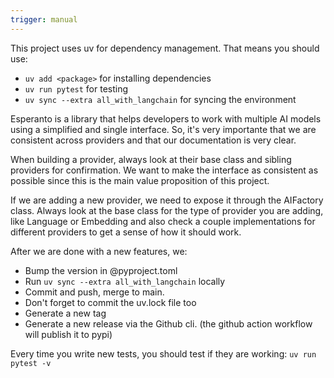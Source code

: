 ```yaml
---
trigger: manual
---
```


This project uses uv for dependency management. That means you should use:
- `uv add <package>` for installing dependencies
- `uv run pytest` for testing
- `uv sync --extra all_with_langchain` for syncing the environment

Esperanto is a library that helps developers to work with multiple AI models using a simplified and single interface. So, it's very importante that we are consistent across providers and that our documentation is very clear. 

When building a provider, always look at their base class and sibling providers for confirmation.
We want to make the interface as consistent as possible since this is the main value proposition of this project.

If we are adding a new provider, we need to expose it through the AIFactory class. Always look at the base class for the type of provider you are adding, like Language or Embedding and also check a couple implementations for different providers to get a sense of how it should work.

After we are done with a new features, we: 
- Bump the version in @pyproject.toml
- Run `uv sync --extra all_with_langchain` locally
- Commit and push, merge to main.
- Don't forget to commit the uv.lock file too
- Generate a new tag
- Generate a new release via the Github cli. 
(the github action workflow will publish it to pypi)

Every time you write new tests, you should test if they are working: `uv run pytest -v`